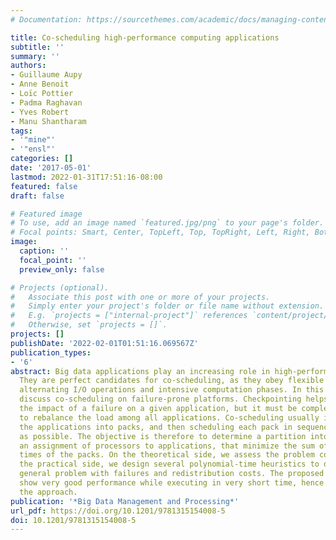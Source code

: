 ```yaml
---
# Documentation: https://sourcethemes.com/academic/docs/managing-content/

title: Co-scheduling high-performance computing applications
subtitle: ''
summary: ''
authors:
- Guillaume Aupy
- Anne Benoit
- Loïc Pottier
- Padma Raghavan
- Yves Robert
- Manu Shantharam
tags:
- '"mine"'
- '"ensl"'
categories: []
date: '2017-05-01'
lastmod: 2022-01-31T17:51:16-08:00
featured: false
draft: false

# Featured image
# To use, add an image named `featured.jpg/png` to your page's folder.
# Focal points: Smart, Center, TopLeft, Top, TopRight, Left, Right, BottomLeft, Bottom, BottomRight.
image:
  caption: ''
  focal_point: ''
  preview_only: false

# Projects (optional).
#   Associate this post with one or more of your projects.
#   Simply enter your project's folder or file name without extension.
#   E.g. `projects = ["internal-project"]` references `content/project/deep-learning/index.md`.
#   Otherwise, set `projects = []`.
projects: []
publishDate: '2022-02-01T01:51:16.069567Z'
publication_types:
- '6'
abstract: Big data applications play an increasing role in high-performance computing.
  They are perfect candidates for co-scheduling, as they obey flexible speedup models,
  alternating I/O operations and intensive computation phases. In this chapter, we
  discuss co-scheduling on failure-prone platforms. Checkpointing helps to mitigate
  the impact of a failure on a given application, but it must be complemented by redistributions
  to rebalance the load among all applications. Co-scheduling usually involves partitioning
  the applications into packs, and then scheduling each pack in sequence, as efficiently
  as possible. The objective is therefore to determine a partition into packs, and
  an assignment of processors to applications, that minimize the sum of the execution
  times of the packs. On the theoretical side, we assess the problem complexity. On
  the practical side, we design several polynomial-time heuristics to deal with the
  general problem with failures and redistribution costs. The proposed heuristics
  show very good performance while executing in very short time, hence validating
  the approach.
publication: '*Big Data Management and Processing*'
url_pdf: https://doi.org/10.1201/9781315154008-5
doi: 10.1201/9781315154008-5
---
```

